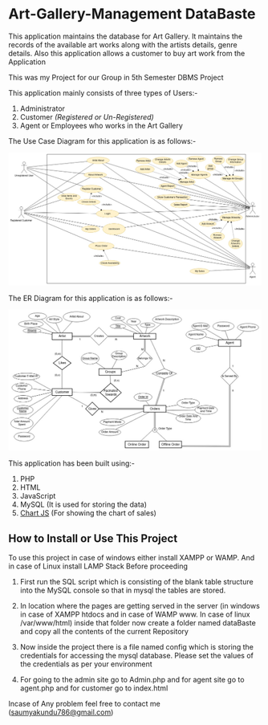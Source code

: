 # Art-Gallery-Management DataBaste
This application maintains the database for Art Gallery. It maintains the records of the available art works along with the artists details, genre details. Also this application allows a customer to buy art work from the Application

This was my Project for our Group in 5th Semester DBMS Project

This application mainly consists of three types of Users:-
1. Administrator
2. Customer *(Registered or Un-Registered)*
3. Agent or Employees who works in the Art Gallery

The Use Case Diagram for this application is as follows:-

![](imagesForReadme/UseCaseDiaForDataBaste.jpg)

The ER Diagram for this application is as follows:-

![](imagesForReadme/ERDiagramForDataBaste.jpg)

This application has been built using:-
1. PHP
2. HTML
3. JavaScript
4. MySQL (It is used for storing the data)
5. [Chart JS](https://www.chartjs.org/) (For showing the chart of sales)

## How to Install or Use This Project

To use this project in case of windows either install XAMPP or WAMP. And in case of Linux install LAMP Stack Before proceeding

1. First run the SQL script which is consisting of the blank table structure into the MySQL console so that in mysql the tables are stored.

2. In location where the pages are getting served in the server (in windows in case of XAMPP htdocs and in case of WAMP www. In case of linux /var/www/html) inside that folder now create a folder named dataBaste and copy all the contents of the current Repository

3. Now inside the project there is a file named config which is storing the credentials for accessing the mysql database. Please set the values of the credentials as per your environment

4. For going to the admin site go to Admin.php and for agent site go to agent.php and for customer go to index.html

Incase of Any problem feel free to contact me (saumyakundu786@gmail.com)
